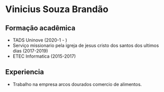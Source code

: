 # Vinicius Souza Brandão

## Formação acadêmica 
+ TADS Uninove (2020-1 - )
+ Serviço missionario pela igreja de jesus cristo dos santos dos ultimos dias (2017-2019)
+ ETEC Informatica (2015-2017)


## Experiencia
+ Trabalho na empresa arcos dourados comercio de alimentos.
